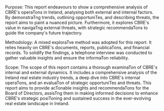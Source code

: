 Purpose:
This report endeavours to show a comprehensive analysis of CBRE's operaTons in Ireland,
analysing both external and internal factors. By demonstraTng trends, outlining opportuniTes,
and describing threats, the report aims to paint a nuanced picture. Furthermore, it explores
CBRE's value in navigaTng external threats, with strategic recommendaTons to guide the
company's future trajectory.

Methodology:
A mixed exploraTve method was adopted for this report. It relies heavily on CBRE's documents,
reports, publicaTons, and financial records. To solidify the findings, a telephone interview was
conducted to gather valuable insights and ensure the informaTon reliability.

Scope:
The scope of this report contains a thorough examinaTon of CBRE's internal and external
dynamics. It includes a comprehensive analysis of the Ireland real estate industry trends, a deep
dive into CBRE's internal operaTons, and an evaluaTon of strategic opportuniTes and threats.
This report aims to provide acTonable insights and recommendaTons for the Board of
Directors, assisTng them in making informed decisions to enhance CBRE's strategic posiToning
and sustained success in the ever-evolving real estate landscape in Ireland.
